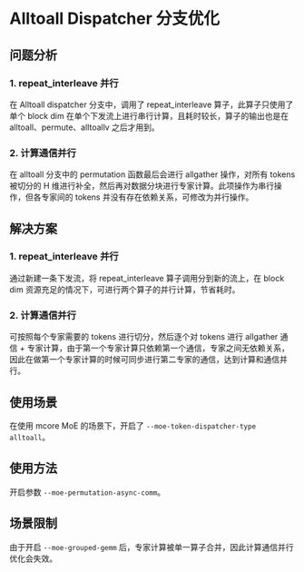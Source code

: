 # Alltoall Dispatcher 分支优化

## 问题分析
### 1. repeat_interleave 并行
在 Alltoall dispatcher 分支中，调用了 repeat_interleave 算子，此算子只使用了单个 block dim 在单个下发流上进行串行计算，且耗时较长，算子的输出也是在 alltoall、permute、alltoallv 之后才用到。

### 2. 计算通信并行
在 alltoall 分支中的 permutation 函数最后会进行 allgather 操作，对所有 tokens 被切分的 H 维进行补全，然后再对数据分块进行专家计算。此项操作为串行操作，但各专家间的 tokens 并没有存在依赖关系，可修改为并行操作。


## 解决方案
### 1. repeat_interleave 并行
通过新建一条下发流，将 repeat_interleave 算子调用分到新的流上，在 block dim 资源充足的情况下，可进行两个算子的并行计算，节省耗时。

### 2. 计算通信并行
可按照每个专家需要的 tokens 进行切分，然后逐个对 tokens 进行 allgather 通信 + 专家计算，由于第一个专家计算只依赖第一个通信，专家之间无依赖关系，因此在做第一个专家计算的时候可同步进行第二专家的通信，达到计算和通信并行。

## 使用场景
在使用 mcore MoE 的场景下，开启了 `--moe-token-dispatcher-type alltoall`。

## 使用方法
开启参数 `--moe-permutation-async-comm`。

## 场景限制
由于开启 `--moe-grouped-gemm` 后，专家计算被单一算子合并，因此计算通信并行优化会失效。
